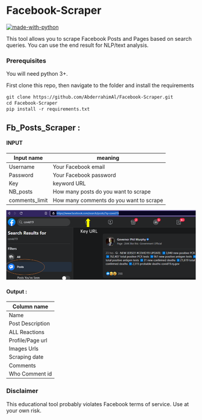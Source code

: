 # Facebook-Scraper

[![made-with-python](https://img.shields.io/badge/Made%20with-Python-1f425f.svg)](https://www.python.org/)
 

This tool allows you to scrape Facebook Posts and Pages based on search queries. You can use the end result for NLP/text analysis.

### Prerequisites

You will need python 3+.

First clone this repo, then navigate to the folder and install the requirements

```
git clone https://github.com/AbderrahimAl/Facebook-Scraper.git
cd Facebook-Scraper
pip install -r requirements.txt
```
## Fb_Posts_Scraper :
#### INPUT 

| Input name | meaning |
| --- | --- |
| Username | Your Facebook email |
| Password | Your Facebook password |
| Key | keyword URL |
| NB_posts | How many posts do you want to scrape  |
| comments_limit | How many comments do you want to scrape |

<p align="center">
<img src="https://github.com/AbderrahimAl/Facebook-Scraper/blob/main/Key_url.png">
</p>

#### Output :

| Column name |
| --- |
| Name|
| Post Description | 
| ALL Reactions | 
| Profile/Page url | 
| Images Urls | 
| Scraping date |
| Comments |
| Who Comment id |


### Disclaimer
This educational tool probably violates Facebook terms of service. Use at your own risk.
